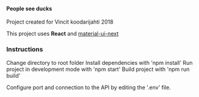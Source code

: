 #### People see ducks
Project created for Vincit koodarijahti 2018

This project uses __React__ and [material-ui-next](https://material-ui-next.com/)

### Instructions
Change directory to root folder
Install dependencies with 'npm install'
Run project in development mode with 'npm start'
Build project with 'npm run build'

Configure port and connection to the API by editing the '.env' file.